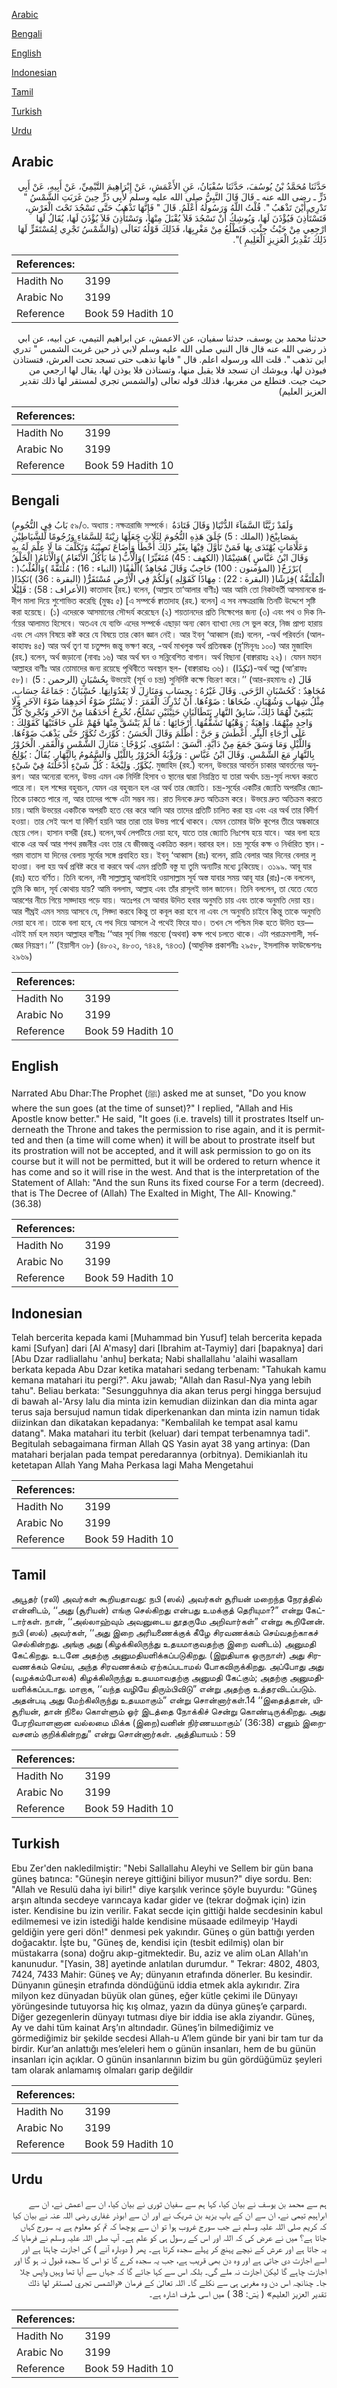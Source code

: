 [Arabic](#arabic)

[Bengali](#bengali)

[English](#english)

[Indonesian](#indonesian)

[Tamil](#tamil)

[Turkish](#turkish)

[Urdu](#urdu)

## Arabic


<div dir="rtl" lang="ar" style={{fontSize:'larger',backgroundColor:'#f8f9fa',padding:20}}>
حَدَّثَنَا مُحَمَّدُ بْنُ يُوسُفَ، حَدَّثَنَا سُفْيَانُ، عَنِ الأَعْمَشِ، عَنْ إِبْرَاهِيمَ التَّيْمِيِّ، عَنْ أَبِيهِ، عَنْ أَبِي ذَرٍّ ـ رضى الله عنه ـ قَالَ قَالَ النَّبِيُّ صلى الله عليه وسلم لأَبِي ذَرٍّ حِينَ غَرَبَتِ الشَّمْسُ ‏"‏ تَدْرِي أَيْنَ تَذْهَبُ ‏"‏‏.‏ قُلْتُ اللَّهُ وَرَسُولُهُ أَعْلَمُ‏.‏ قَالَ ‏"‏ فَإِنَّهَا تَذْهَبُ حَتَّى تَسْجُدَ تَحْتَ الْعَرْشِ، فَتَسْتَأْذِنَ فَيُؤْذَنَ لَهَا، وَيُوشِكُ أَنْ تَسْجُدَ فَلاَ يُقْبَلَ مِنْهَا، وَتَسْتَأْذِنَ فَلاَ يُؤْذَنَ لَهَا، يُقَالُ لَهَا ارْجِعِي مِنْ حَيْثُ جِئْتِ‏.‏ فَتَطْلُعُ مِنْ مَغْرِبِهَا، فَذَلِكَ قَوْلُهُ تَعَالَى ‏(‏وَالشَّمْسُ تَجْرِي لِمُسْتَقَرٍّ لَهَا ذَلِكَ تَقْدِيرُ الْعَزِيزِ الْعَلِيمِ ‏)‏‏"‏‏.‏
</div>
<div style={{backgroundColor:'#f8f9fa',padding:20, marginBottom: 10}}><table> <thead> <tr> <th>References:</th> <th></th> </tr> </thead> <tbody><tr><td>Hadith No</td><td>3199</td></tr><tr><td>Arabic No</td><td>3199</td></tr><tr><td>Reference</td><td>Book 59 Hadith 10</td></tr></tbody></table></div>


<div dir="rtl" lang="ar" style={{fontSize:'larger',backgroundColor:'#f8f9fa',padding:20}}>
حدثنا محمد بن يوسف، حدثنا سفيان، عن الاعمش، عن ابراهيم التيمي، عن ابيه، عن ابي ذر رضى الله عنه قال قال النبي صلى الله عليه وسلم لابي ذر حين غربت الشمس " تدري اين تذهب ". قلت الله ورسوله اعلم. قال " فانها تذهب حتى تسجد تحت العرش، فتستاذن فيوذن لها، ويوشك ان تسجد فلا يقبل منها، وتستاذن فلا يوذن لها، يقال لها ارجعي من حيث جيت. فتطلع من مغربها، فذلك قوله تعالى (والشمس تجري لمستقر لها ذلك تقدير العزيز العليم)
</div>
<div style={{backgroundColor:'#f8f9fa',padding:20, marginBottom: 10}}><table> <thead> <tr> <th>References:</th> <th></th> </tr> </thead> <tbody><tr><td>Hadith No</td><td>3199</td></tr><tr><td>Arabic No</td><td>3199</td></tr><tr><td>Reference</td><td>Book 59 Hadith 10</td></tr></tbody></table></div>

## Bengali


<div dir="ltr" lang="bn" style={{fontSize:'larger',backgroundColor:'#f8f9fa',padding:20}}>
(بَابُ فِي النُّجُومِ ৫৯/৩. অধ্যায় : নক্ষত্ররাজি সম্পর্কে। وَقَالَ قَتَادَةُ )وَلَقَدْ زَيَّنَّا السَّمَآءَ الدُّنْيَا بِمَصَابِيْحَ( (الملك : 5) خَلَقَ هَذِهِ النُّجُومَ لِثَلَاثٍ جَعَلَهَا زِيْنَةً لِلسَّمَاءِ وَرُجُومًا لِّلشَّيَاطِيْنِ وَعَلَامَاتٍ يُهْتَدَى بِهَا فَمَنْ تَأَوَّلَ فِيْهَا بِغَيْرِ ذَلِكَ أَخْطَأَ وَأَضَاعَ نَصِيْبَهُ وَتَكَلَّفَ مَا لَا عِلْمَ لَهُ بِهِ وَقَالَ ابْنُ عَبَّاسٍ )هَشِيْمًا( (الكهف : 45) مُتَغَيِّرًا )وَالْأَبُّ( مَا يَأْكُلُ الأَنْعَامُ )وَالْأَنَامُ( الْخَلْقُ )بَرْزَخٌ( (المؤمنون : 100) حَاجِبٌ وَقَالَ مُجَاهِدٌ )أَلْفٰفًا( (النباء : 16) : مُلْتَفَّةً )وَالْغُلْبُ( : الْمُلْتَفَّةُ )فِرٰشًا( (البقرة : 22) : مِهَادًا كَقَوْلِهِ )وَلَكُمْ فِي الْأَرْضِ مُسْتَقَرٌّ( (البقرة : 36) )نَكِدًا( (الأعراف : 58) : قَلِيْلًا কাতাদাহ (রহ.) বলেন, (আল্লাহ তা‘আলার বাণীঃ) আর আমি তো নিকটবর্তী আসমানকে প্রদীপ মালা দিয়ে শুশোভিত করেছি (মুল্কঃ ৫) [এ সম্পর্কে ক্বাতাদাহ (রহ.) বলেন] এ সব নক্ষত্ররাজি তিনটি উদ্দেশে সৃষ্টি করা হয়েছে। (১) এদেরকে আসমানের সৌন্দর্য করেছেন (২) শয়তানদের প্রতি নিক্ষেপের জন্য (৩) এবং পথ ও দিক নির্ণয়ের আলামত হিসেবে। অতএব যে ব্যক্তি এদের সম্পর্কে এছাড়া অন্য কোন ব্যাখ্যা দেয় সে ভুল করে, নিজ প্রাপ্য হারায় এবং সে এমন বিষয়ে কষ্ট করে যে বিষয়ে তার কোন জ্ঞান নেই। আর ইবনু ‘আব্বাস (রাঃ) বলেন, -অর্থ পরিবর্তন (আল-কাহাফঃ ৪৫) আর অর্থ তৃণ যা চতুষ্পদ জন্তু ভক্ষণ করে, -অর্থ মাখলুক অর্থ প্রতিবন্ধক (মু’মিনূনঃ ১০০) আর মুজাহিদ (রহ.) বলেন, অর্থ জড়ানো (নাবাঃ ১৬) আর অর্থ ঘন ও সন্নিবেশিত বাগান। অর্থ বিছানা (বাক্বারাহঃ ২২)। যেমন মহান আল্লাহর বাণীঃ আর তোমাদের জন্য রয়েছে পৃথিবীতে অবস্থান স্থল- (বাক্বারাহঃ ৩৬)। (نَكِدًا)-অর্থ অল্প (আ’রাফঃ ৫৮)। بِحُسْبَانٍ (الرحمن : 5) উভয়েই (সূর্য ও চন্দ্র) সুনির্দিষ্ট কক্ষে বিচরণ করে।’’ (আর-রহমানঃ ৫) قَالَ مُجَاهِدٌ : كَحُسْبَانِ الرَّحَى. وَقَالَ غَيْرُهُ : بِحِسَابٍ وَمَنَازِلَ لَا يَعْدُوَانِهَا. حُسْبَانٌ : جَمَاعَةُ حِسَابٍ، مِثْلُ شِهَابٍ وَشُهْبَانٍ. ضُحَاهَا : ضَوْءُهَا. أَنْ تُدْرِكَ الْقَمَرَ : لَا يَسْتُرُ ضَوْءُ أَحَدِهِمَا ضَوْءَ الآخَرِ وَلَا يَنْبَغِيْ لَهُمَا ذَلِكَ، سَابِقُ النَّهَارِ يَتَطَالَبَانِ حَثِيْثَيْنِ نَسْلَخُ، نُخْرِجُ أَحَدَهُمَا مِنْ الآخَرِ وَنُجْرِيْ كُلَّ وَاحِدٍ مِنْهُمَا. وَاهِيَةٌ : وَهْيُهَا تَشَقُّقُهَا. أَرْجَائِهَا : مَا لَمْ يَنْشَقَّ مِنْهَا فَهُمْ عَلَى حَافَتَيْهَا كَقَوْلِكَ : عَلَى أَرْجَاءِ الْبِئْرِ. أَغْطَشَ وَ جَنَّ : أَظْلَمَ وَقَالَ الْحَسَنُ : كُوِّرَتْ تُكَوَّرُ حَتَّى يَذْهَبَ ضَوْءُهَا. وَاللَّيْلِ وَمَا وَسَقَ جَمَعَ مِنْ دَابَّةٍ. اتَّسَقَ : اسْتَوَى. بُرُوْجًا : مَنَازِلَ الشَّمْسِ وَالْقَمَرِ. الْحَرُوْرُ بِالنَّهَارِ مَعَ الشَّمْسِ. وَقَالَ ابْنُ عَبَّاسٍ : وَرُؤْبَةُ الْحَرُوْرُ بِاللَّيْلِ وَالسَّمُومُ بِالنَّهَارِ. يُقَالُ : يُوْلِجُ يُكَوِّرُ. وَلِيْجَةً : كُلُّ شَيْءٍ أَدْخَلْتَهُ فِيْ شَيْءٍ. মুজাহিদ (রহ.) বলেন, উভয়ের আবর্তন চাকার আবর্তনের অনুরূপ। আর অন্যেরা বলেন, উভয় এমন এক নির্দিষ্ট হিসাব ও স্থানের দ্বারা নিয়ন্ত্রিত যা তারা অর্থাৎ চন্দ্র-সূর্য লংঘন করতে পারে না। হল শব্দের বহুবচন, যেমন এর বহুবচন হল এর অর্থ তার জ্যোতি। চন্দ্র-সূর্যের একটির জ্যোতি অপরটির জ্যোতিকে ঢাকতে পারে না, আর তাদের পক্ষে এটা সম্ভব নয়। রাত দিনকে দ্রুত অতিক্রম করে। উভয়ে দ্রুত অতিক্রম করতে চায়।আমি উভয়ের একটিকে অপরটি হতে বের করে আনি আর তাদের প্রতিটি চালিত করা হয় এবং এর অর্থ তার বিদীর্ণ হওয়া। তার সেই অংশ যা বিদীর্ণ হয়নি আর তারা তার উভয় পার্শ্বে থাকবে। যেমন তোমার উক্তি কূপের তীরে অন্ধকারে ছেয়ে গেল। হাসান বসরী (রহ.) বলেন,অর্থ লেপটিয়ে দেয়া হবে, যাতে তার জ্যোতি নিঃশেষ হয়ে যাবে। আর বলা হয়ে থাকে এর অর্থ আর শপথ রজনীর এবং তার যে জীবজন্তু একত্রিত করল।বরাবর হল। চন্দ্র সূর্যের কক্ষ ও নির্ধারিত স্থান।-গরম বাতাস যা দিনের বেলায় সূর্যের সঙ্গে প্রবাহিত হয়। ইবনু ‘আব্বাস (রাঃ) বলেন, রাত্রি বেলার আর দিনের বেলার লু হাওয়া। বলা হয় অর্থ প্রবিষ্ট করে বা করবে অর্থ এমন প্রতিটি বস্তু যা তুমি অন্যটির মধ্যে ঢুকিয়েছ। ৩১৯৯. আবূ যার (রাঃ) হতে বর্ণিত। তিনি বলেন, নবী সাল্লাল্লাহু আলাইহি ওয়াসাল্লাম সূর্য অস্ত যাবার সময় আবূ যার (রাঃ)-কে বললেন, তুমি কি জান, সূর্য কোথায় যায়? আমি বললাম, আল্লাহ এবং তাঁর রাসূলই ভাল জানেন। তিনি বললেন, তা যেতে যেতে আরশের নীচে গিয়ে সাজ্দাহয় পড়ে যায়। অতঃপর সে আবার উদিত হবার অনুমতি চায় এবং তাকে অনুমতি দেয়া হয়। আর শীঘ্রই এমন সময় আসবে যে, সিজ্দা করবে কিন্তু তা কবূল করা হবে না এবং সে অনুমতি চাইবে কিন্তু তাকে অনুমতি দেয়া হবে না। তাকে বলা হবে, যে পথ দিয়ে আসলে ঐ পথেই ফিরে যাও। তখন সে পশ্চিম দিক হতে উদিত হয়— এটাই মর্ম হল মহান আল্লাহর বাণীরঃ ‘‘আর সূর্য নিজ গন্তব্যে (অথবা) কক্ষ পথে চলতে থাকে। এটা পরাক্রমশালী, সর্বজ্ঞের নিয়ন্ত্রণ।’’ (ইয়াসীন ৩৮) (৪৮০২, ৪৮০৩, ৭৪২৪, ৭৪৩৩) (আধুনিক প্রকাশনীঃ ২৯৫৮, ইসলামিক ফাউন্ডেশনঃ ২৯৬৯)
</div>
<div style={{backgroundColor:'#f8f9fa',padding:20, marginBottom: 10}}><table> <thead> <tr> <th>References:</th> <th></th> </tr> </thead> <tbody><tr><td>Hadith No</td><td>3199</td></tr><tr><td>Arabic No</td><td>3199</td></tr><tr><td>Reference</td><td>Book 59 Hadith 10</td></tr></tbody></table></div>

## English


<div dir="ltr" lang="en" style={{fontSize:'larger',backgroundColor:'#f8f9fa',padding:20}}>
Narrated Abu Dhar:The Prophet (ﷺ) asked me at sunset, "Do you know where the sun goes (at the time of sunset)?" I replied, "Allah and His Apostle know better." He said, "It goes (i.e. travels) till it prostrates Itself underneath the Throne and takes the permission to rise again, and it is permitted and then (a time will come when) it will be about to prostrate itself but its prostration will not be accepted, and it will ask permission to go on its course but it will not be permitted, but it will be ordered to return whence it has come and so it will rise in the west. And that is the interpretation of the Statement of Allah: "And the sun Runs its fixed course For a term (decreed). that is The Decree of (Allah) The Exalted in Might, The All- Knowing." (36.38)
</div>
<div style={{backgroundColor:'#f8f9fa',padding:20, marginBottom: 10}}><table> <thead> <tr> <th>References:</th> <th></th> </tr> </thead> <tbody><tr><td>Hadith No</td><td>3199</td></tr><tr><td>Arabic No</td><td>3199</td></tr><tr><td>Reference</td><td>Book 59 Hadith 10</td></tr></tbody></table></div>

## Indonesian


<div dir="ltr" lang="id" style={{fontSize:'larger',backgroundColor:'#f8f9fa',padding:20}}>
Telah bercerita kepada kami [Muhammad bin Yusuf] telah bercerita kepada kami [Sufyan] dari [Al A'masy] dari [Ibrahim at-Taymiy] dari [bapaknya] dari [Abu Dzar radliallahu 'anhu] berkata; Nabi shallallahu 'alaihi wasallam berkata kepada Abu Dzar ketika matahari sedang terbenam: "Tahukah kamu kemana matahari itu pergi?". Aku jawab; "Allah dan Rasul-Nya yang lebih tahu". Beliau berkata: "Sesungguhnya dia akan terus pergi hingga bersujud di bawah al-'Arsy lalu dia minta izin kemudian diizinkan dan dia minta agar terus saja bersujud namun tidak diperkenankan dan minta izin namun tidak diizinkan dan dikatakan kepadanya: "Kembalilah ke tempat asal kamu datang". Maka matahari itu terbit (keluar) dari tempat terbenamnya tadi". Begitulah sebagaimana firman Allah QS Yasin ayat 38 yang artinya: (Dan matahari berjalan pada tempat peredarannya (orbitnya). Demikianlah itu ketetapan Allah Yang Maha Perkasa lagi Maha Mengetahui
</div>
<div style={{backgroundColor:'#f8f9fa',padding:20, marginBottom: 10}}><table> <thead> <tr> <th>References:</th> <th></th> </tr> </thead> <tbody><tr><td>Hadith No</td><td>3199</td></tr><tr><td>Arabic No</td><td>3199</td></tr><tr><td>Reference</td><td>Book 59 Hadith 10</td></tr></tbody></table></div>

## Tamil


<div dir="ltr" lang="ta" style={{fontSize:'larger',backgroundColor:'#f8f9fa',padding:20}}>
அபூதர் (ரலி) அவர்கள் கூறியதாவது: நபி (ஸல்) அவர்கள் சூரியன் மறைந்த நேரத்தில் என்னிடம், ‘‘அது (சூரியன்) எங்கு செல்கிறது என்பது உமக்குத் தெரியுமா?” என்று கேட்டார்கள். நான், ‘‘அல்லாஹ்வும் அவனுடைய தூதருமே அறிவார்கள்” என்று கூறினேன். நபி (ஸல்) அவர்கள், ‘‘அது இறை அரியணைக்குக் கீழே சிரவணக்கம் செய்வதற்காகச் செல்கின்றது. அங்கு அது (கிழக்கிலிருந்து உதயமாகுவதற்கு இறை வனிடம்) அனுமதி கேட்கிறது. உடனே அதற்கு அனுமதியளிக்கப்படுகிறது. (இறுதியாக ஒருநாள்) அது சிரவணக்கம் செய்ய, அந்த சிரவணக்கம் ஏற்கப்படாமல் போகவிருக்கிறது. அப்போது அது (வழக்கம்போலக்) கிழக்கிலிருந்து உதயமாவதற்கு அனுமதி கேட்கும்; அதற்கு அனுமதியளிக்கப்படாது. மாறாக, ‘‘வந்த வழியே திரும்பிவிடு” என்று அதற்கு உத்தரவிடப்படும். அதன்படி அது மேற்கிலிருந்து உதயமாகும்” என்று சொன்னார்கள்.14 ‘‘இதைத்தான், யிசூரியன், தான் நிலை கொள்ளும் ஓர் இடத்தை நோக்கிச் சென்று கொண்டிருக்கிறது. அது பேரறிவாளனான வல்லமை மிக்க (இறை)வனின் நிர்ணயமாகும்’ (36:38) எனும் இறைவசனம் குறிக்கின்றது” என்று சொன்னார்கள். அத்தியாயம் : 59
</div>
<div style={{backgroundColor:'#f8f9fa',padding:20, marginBottom: 10}}><table> <thead> <tr> <th>References:</th> <th></th> </tr> </thead> <tbody><tr><td>Hadith No</td><td>3199</td></tr><tr><td>Arabic No</td><td>3199</td></tr><tr><td>Reference</td><td>Book 59 Hadith 10</td></tr></tbody></table></div>

## Turkish


<div dir="ltr" lang="tr" style={{fontSize:'larger',backgroundColor:'#f8f9fa',padding:20}}>
Ebu Zer'den nakledilmiştir: "Nebi Sallallahu Aleyhi ve Sellem bir gün bana güneş batınca: "Güneşin nereye gittiğini biliyor musun?" diye sordu. Ben: "Allah ve Resulü daha iyi bilir!" diye karşılık verince şöyle buyurdu: "Güneş arşın altında secdeye varıncaya kadar gider ve (tekrar doğmak için) izin ister. Kendisine bu izin verilir. Fakat secde için gittiği halde secdesinin kabul edilmemesi ve izin istediği halde kendisine müsaade edilmeyip 'Haydi geldiğin yere geri dön!" denmesi pek yakındır. Güneş o gün battığı yerden doğacaktır. İşte bu, "Güneş de, kendisi için (tesbit edilmiş) olan bir müstakarra (sona) doğru akıp-gitmektedir. Bu, aziz ve alim oLan Allah'ın kanunudur. "[Yasin, 38] ayetinde anlatılan durumdur. " Tekrar: 4802, 4803, 7424, 7433 Mahir: Güneş ve Ay; dünyanın etrafında dönerler. Bu kesindir. Dünyanın güneşin etrafında döndüğünü iddia etmek akla aykırıdır. Zira milyon kez dünyadan büyük olan güneş, eğer kütle çekimi ile Dünyayı yörüngesinde tutuyorsa hiç kış olmaz, yazın da dünya güneş’e çarpardı. Diğer gezegenlerin dünyayı tutması diye bir iddia ise akla ziyandır. Güneş, Ay ve dahi tüm kainat Arş’ın altındadır. Güneş’in bilmediğimiz ve görmediğimiz bir şekilde secdesi Allah-u A’lem günde bir yani bir tam tur da birdir. Kur’an anlattığı mes’eleleri hem o günün insanları, hem de bu günün insanları için açıklar. O günün insanlarının bizim bu gün gördüğümüz şeyleri tam olarak anlamamış olmaları garip değildir
</div>
<div style={{backgroundColor:'#f8f9fa',padding:20, marginBottom: 10}}><table> <thead> <tr> <th>References:</th> <th></th> </tr> </thead> <tbody><tr><td>Hadith No</td><td>3199</td></tr><tr><td>Arabic No</td><td>3199</td></tr><tr><td>Reference</td><td>Book 59 Hadith 10</td></tr></tbody></table></div>

## Urdu


<div dir="rtl" lang="ur" style={{fontSize:'larger',backgroundColor:'#f8f9fa',padding:20}}>
ہم سے محمد بن یوسف نے بیان کیا، کہا ہم سے سفیان ثوری نے بیان کیا، ان سے اعمش نے، ان سے ابراہیم تیمی نے، ان سے ان کے باپ یزید بن شریک نے اور ان سے ابوذر غفاری رضی اللہ عنہ نے بیان کیا کہ کریم صلی اللہ علیہ وسلم نے جب سورج غروب ہوا تو ان سے پوچھا کہ تم کو معلوم ہے یہ سورج کہاں جاتا ہے؟ میں نے عرض کی کہ اللہ اور اس کے رسول ہی کو علم ہے۔ آپ صلی اللہ علیہ وسلم نے فرمایا کہ یہ جاتا ہے اور عرش کے نیچے پہنچ کر پہلے سجدہ کرتا ہے۔ پھر ( دوبارہ آنے ) کی اجازت چاہتا ہے اور اسے اجازت دی جاتی ہے اور وہ دن بھی قریب ہے، جب یہ سجدہ کرے گا تو اس کا سجدہ قبول نہ ہو گا اور اجازت چاہے گا لیکن اجازت نہ ملے گی۔ بلکہ اس سے کہا جائے گا کہ جہاں سے آیا تھا وہیں واپس چلا جا۔ چنانچہ اس دن وہ مغربی ہی سے نکلے گا۔ اللہ تعالیٰ کے فرمان «والشمس تجري لمستقر لها ذلك تقدير العزيز العليم» ( یٰسٓ: 38 ) میں اسی طرف اشارہ ہے۔
</div>
<div style={{backgroundColor:'#f8f9fa',padding:20, marginBottom: 10}}><table> <thead> <tr> <th>References:</th> <th></th> </tr> </thead> <tbody><tr><td>Hadith No</td><td>3199</td></tr><tr><td>Arabic No</td><td>3199</td></tr><tr><td>Reference</td><td>Book 59 Hadith 10</td></tr></tbody></table></div>